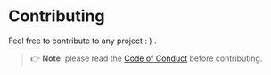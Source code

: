 # Contributing

Feel free to contribute to any project : ) .

> 👉 **Note**: please read the [Code of Conduct](CODE_OF_CONDUCT.md) before contributing.
